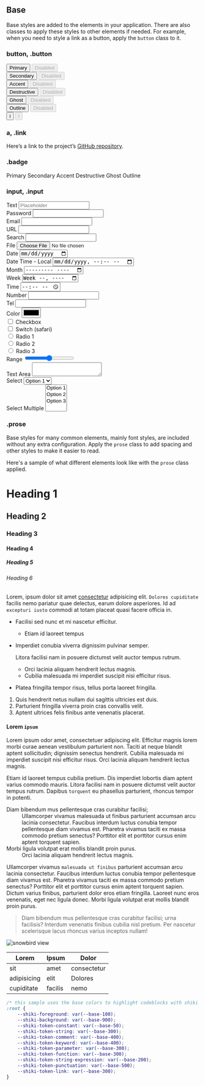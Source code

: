 ## Base

Base styles are added to the elements in your application. There are also classes to apply these styles to other elements if needed. For example, when you need to style a link as a button, apply the `button` class to it.

### button, .button

<div class="flex-col">
	<div class="flex-row">
		<button>Primary</button>
		<button disabled>Disabled</button>
	</div>
	<div class="flex-row">
		<button class="secondary">Secondary</button>
		<button class="secondary" disabled>Disabled</button>
	</div>
	<div class="flex-row">
		<button class="accent">Accent</button>
		<button class="accent" disabled>Disabled</button>
	</div>
	<div class="flex-row">
		<button class="destructive">Destructive</button>
		<button class="destructive" disabled>Disabled</button>
	</div>
	<div class="flex-row">
		<button class="ghost">Ghost</button>
		<button class="ghost" disabled>Disabled</button>
	</div>
	<div class="flex-row">
		<button class="outline">Outline</button>
		<button class="outline" disabled>Disabled</button>
	</div>
	<div class="flex-row">
		<button class="icon">i</button>
		<button class="icon" disabled>i</button>
	</div>
</div>

### a, .link

Here’s a link to the project’s [GitHub repository](https://github.com/rossrobino/uico).

### .badge

<div class="flex-row">
	<span class="badge">Primary</span>
	<span class="badge secondary">Secondary</span>
	<span class="badge accent">Accent</span>
	<span class="badge destructive">Destructive</span>
	<span class="badge ghost">Ghost</span>
	<span class="badge outline">Outline</span>
</div>

### input, .input

<div class="grid">
	<div>
		<label for="textInput" class="label">Text</label>
		<input type="text" id="textInput" placeholder="Placeholder" />
	</div>
	<div>
		<label for="passwordInput" class="label">Password</label>
		<input type="password" id="passwordInput" />
	</div>
	<div>
		<label for="emailInput" class="label">Email</label>
		<input type="email" id="emailInput" />
	</div>
	<div>
		<label for="urlInput" class="label">URL</label>
		<input type="url" id="urlInput" />
	</div>
	<div>
		<label for="searchInput" class="label">Search</label>
		<input type="search" id="searchInput" />
	</div>
	<div>
		<label for="fileInput" class="label">File</label>
		<input type="file" id="fileInput" />
	</div>
	<div>
		<label for="dateInput" class="label">Date</label>
		<input type="date" id="dateInput" />
	</div>
	<div>
		<label for="datetime-localInput" class="label">
			Date Time - Local
		</label>
		<input type="datetime-local" id="datetime-localInput" />
	</div>
	<div>
		<label for="monthInput" class="label">Month</label>
		<input type="month" id="monthInput" />
	</div>
	<div>
		<label for="weekInput" class="label">Week</label>
		<input type="week" id="weekInput" />
	</div>
	<div>
		<label for="timeInput" class="label">Time</label>
		<input type="time" id="timeInput" />
	</div>
	<div>
		<label for="numberInput" class="label">Number</label>
		<input type="number" id="numberInput" />
	</div>
	<div>
		<label for="telInput" class="label">Tel</label>
		<input type="tel" id="telInput" />
	</div>
	<div>
		<label for="colorInput" class="label">Color</label>
		<input type="color" id="colorInput" />
	</div>
	<div>
		<div class="flex-row">
			<input type="checkbox" id="checkbox" />
			<label for="checkbox" class="label">Checkbox</label>
		</div>
		<div class="flex-row">
			<input type="checkbox" id="switch" switch />
			<label for="switch" class="label">Switch (safari)</label>
		</div>
	</div>
	<div>
		<div class="flex-row">
			<input type="radio" id="radio1" name="radio" />
			<label for="radio1" class="label">Radio 1</label>
		</div>
		<div class="flex-row">
			<input type="radio" id="radio2" name="radio" />
			<label for="radio2" class="label">Radio 2</label>
		</div>
		<div class="flex-row">
			<input type="radio" id="radio3" name="radio" />
			<label for="radio3" class="label">Radio 3</label>
		</div>
	</div>
	<div>
		<label for="range" class="label">Range</label>
		<input type="range" id="range" />
	</div>
	<div>
		<label for="textarea" class="label">Text Area</label>
		<textarea id="textarea"></textarea>
	</div>
	<div>
		<label for="select" class="label">Select</label>
		<select id="select">
			<option value="option1">Option 1</option>
			<option value="option2">Option 2</option>
			<option value="option3">Option 3</option>
		</select>
	</div>
	<div>
		<label for="selectMultiple" class="label">Select Multiple</label>
		<select id="selectMultiple" multiple>
			<option value="option1">Option 1</option>
			<option value="option2">Option 2</option>
			<option value="option3">Option 3</option>
		</select>
	</div>
</div>

### .prose

Base styles for many common elements, mainly font styles, are included without any extra configuration. Apply the `prose` class to add spacing and other styles to make it easier to read.

Here's a sample of what different elements look like with the `prose` class applied.

# Heading 1

## Heading 2

### Heading 3

#### Heading 4

##### Heading 5

###### Heading 6

Lorem, ipsum dolor sit amet [consectetur](#) adipisicing elit. `Dolores cupiditate` facilis nemo pariatur quae delectus, earum dolore asperiores. Id ad `excepturi iusto` commodi at totam placeat quasi facere officia in.

- Facilisi sed nunc et mi nascetur efficitur.
  - Etiam id laoreet tempus
- Imperdiet conubia viverra dignissim pulvinar semper.

  Litora facilisi nam in posuere dictumst velit auctor tempus rutrum.

  - Orci lacinia aliquam hendrerit lectus magnis.
  - Cubilia malesuada mi imperdiet suscipit nisi efficitur risus.

- Platea fringilla tempor risus, tellus porta laoreet fringilla.

1. Quis hendrerit netus nullam dui sagittis ultricies est duis.
2. Parturient fringilla viverra proin cras convallis velit.
3. Aptent ultrices felis finibus ante venenatis placerat.

#### Lorem `ipsum`

Lorem ipsum odor amet, consectetuer adipiscing elit. Efficitur magnis lorem morbi curae aenean vestibulum parturient non. Taciti at neque blandit aptent sollicitudin; dignissim senectus hendrerit. Cubilia malesuada mi imperdiet suscipit nisi efficitur risus. Orci lacinia aliquam hendrerit lectus magnis.

Etiam id laoreet tempus cubilia pretium. Dis imperdiet lobortis diam aptent varius commodo mauris. Litora facilisi nam in posuere dictumst velit auctor tempus rutrum. Dapibus `torquent` eu phasellus parturient, rhoncus tempor in potenti.

<dl>
  <dt>Diam bibendum mus pellentesque cras curabitur facilisi;</dt>
  <dd>
	Ullamcorper vivamus malesuada ut finibus parturient accumsan arcu lacinia consectetur. Faucibus interdum luctus conubia tempor pellentesque diam vivamus est. Pharetra vivamus taciti ex massa commodo pretium senectus? Porttitor elit et porttitor cursus enim aptent torquent sapien.
  </dd>
  <dt>Morbi ligula volutpat erat mollis blandit proin purus.</dt>
  <dd>
	Orci lacinia aliquam hendrerit lectus magnis.
  </dd>
</dl>

Ullamcorper vivamus `malesuada ut finibus` parturient accumsan arcu lacinia consectetur. Faucibus interdum luctus conubia tempor pellentesque diam vivamus est. Pharetra vivamus taciti ex massa commodo pretium senectus? Porttitor elit et porttitor cursus enim aptent torquent sapien. Dictum varius finibus, parturient dolor eros etiam fringilla. Laoreet nunc eros venenatis, eget nec ligula donec. Morbi ligula volutpat erat mollis blandit proin purus.

> Diam bibendum mus pellentesque cras curabitur facilisi; urna facilisis? Interdum venenatis finibus cubilia nisl pretium. Per nascetur scelerisque lacus rhoncus varius inceptos nullam!

<img src="https://images.unsplash.com/photo-1679330133692-603088131844?q=20&w=2871&auto=format&fit=crop&ixlib=rb-4.0.3&ixid=M3wxMjA3fDB8MHxwaG90by1wYWdlfHx8fGVufDB8fHx8fA%3D%3D" alt="snowbird view" loading="lazy">

<table>
	<thead>
		<tr>
			<th>Lorem</th>
			<th>Ipsum</th>
			<th>Dolor</th>
		</tr>
	</thead>
	<tbody>
		<tr>
			<td>sit</td>
			<td>amet</td>
			<td>consectetur</td>
		</tr>
		<tr>
			<td>adipisicing</td>
			<td>elit</td>
			<td>Dolores</td>
		</tr>
		<tr>
			<td>cupiditate</td>
			<td>facilis</td>
			<td>nemo</td>
		</tr>
	</tbody>
</table>

```css
/* this sample uses the base colors to highlight codeblocks with shiki */
:root {
	--shiki-foreground: var(--base-100);
	--shiki-background: var(--base-900);
	--shiki-token-constant: var(--base-50);
	--shiki-token-string: var(--base-300);
	--shiki-token-comment: var(--base-400);
	--shiki-token-keyword: var(--base-400);
	--shiki-token-parameter: var(--base-300);
	--shiki-token-function: var(--base-300);
	--shiki-token-string-expression: var(--base-200);
	--shiki-token-punctuation: var(--base-500);
	--shiki-token-link: var(--base-300);
}
```
